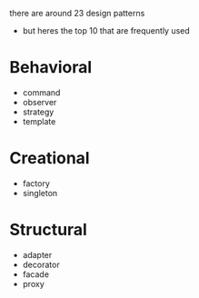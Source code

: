 there are around 23 design patterns
- but heres the top 10 that are frequently used

# Behavioral
  - command
  - observer
  - strategy
  - template

# Creational
  - factory 
  - singleton

# Structural
  - adapter
  - decorator
  - facade
  - proxy